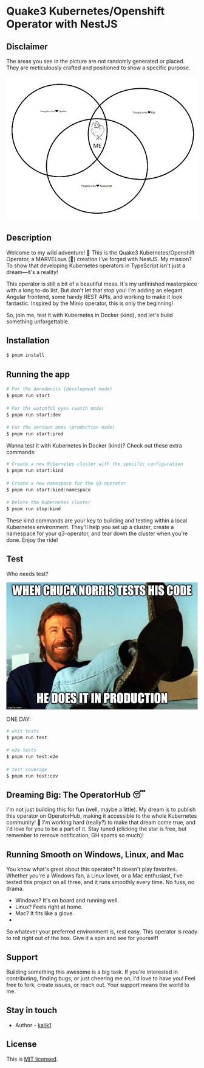 
# Quake3 Kubernetes/Openshift Operator with NestJS

## Disclaimer
The areas you see in the picture are not randomly generated or placed. They are meticulously crafted and positioned to show a specific purpose.

![me.png](docs%2Fme.png)
## Description
Welcome to my wild adventure! 🚀 This is the Quake3 Kubernetes/Openshift Operator, a MARVELous (🤣) creation I've forged with NestJS. My mission? To show that developing Kubernetes operators in TypeScript isn't just a dream—it's a reality!

This operator is still a bit of a beautiful mess. It's my unfinished masterpiece with a long to-do list. But don't let that stop you! I'm adding an elegant Angular frontend, some handy REST APIs, and working to make it look fantastic. Inspired by the Minio operator, this is only the beginning!

So, join me, test it with Kubernetes in Docker (kind), and let's build something unforgettable.
## Installation

```bash
$ pnpm install
```

## Running the app

```bash
# For the daredevils (development mode)
$ pnpm run start

# For the watchful eyes (watch mode)
$ pnpm run start:dev

# For the serious ones (production mode)
$ pnpm run start:prod
```
Wanna test it with Kubernetes in Docker (kind)? Check out these extra commands:

```bash
# Create a new Kubernetes cluster with the specific configuration
$ pnpm run start:kind

# Create a new namespace for the q3-operator
$ pnpm run start:kind:namespace

# Delete the Kubernetes cluster
$ pnpm run stop:kind

```
These kind commands are your key to building and testing within a local Kubernetes environment. They'll help you set up a cluster, create a namespace for your q3-operator, and tear down the cluster when you're done. Enjoy the ride!

## Test

Who needs test? 

![tests.jpg](docs%2Ftests.jpg)

ONE DAY: 

```bash
# unit tests
$ pnpm run test

# e2e tests
$ pnpm run test:e2e

# test coverage
$ pnpm run test:cov
```
## Dreaming Big: The OperatorHub 😴

I'm not just building this for fun (well, maybe a little). My dream is to publish this operator on OperatorHub, making it accessible to the whole Kubernetes community! 🎉 I'm working hard (really?) to make that dream come true, and I'd love for you to be a part of it. Stay tuned (clicking the star is free, but remember to remove notification, GH spams so much)!

## Running Smooth on Windows, Linux, and Mac
You know what's great about this operator? It doesn't play favorites. Whether you're a Windows fan, a Linux lover, or a Mac enthusiast, I've tested this project on all three, and it runs smoothly every time. No fuss, no drama.

* Windows? It's on board and running well.
* Linux? Feels right at home.
* Mac? It fits like a glove.
* 
So whatever your preferred environment is, rest easy. This operator is ready to roll right out of the box. Give it a spin and see for yourself!

## Support

Building something this awesome is a big task. If you're interested in contributing, finding bugs, or just cheering me on, I'd love to have you! Feel free to fork, create issues, or reach out. Your support means the world to me.
## Stay in touch

- Author - [kalik1](https://github.com/kalik1)

## License

This is [MIT licensed](LICENSE).
